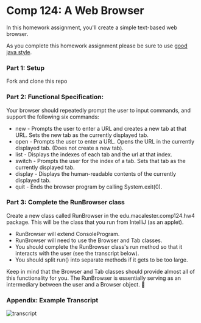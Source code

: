 # Comp 124: A Web Browser

In this homework assignment, you'll create a simple text-based web browser.

As you complete this homework assignment please be sure to use [good java style](https://docs.google.com/document/d/1V8BM38WXnBuVvTPilZMVCSuITLVW5VEfPKHaJ3uCZgc/edit?usp=sharing).

### Part 1: Setup
Fork and clone this repo

### Part 2: Functional Specification:

Your browser should repeatedly prompt the user to input commands, and support the following six commands:

 * new - Prompts the user to enter a URL and creates a new tab at that URL.  Sets the new tab as the currently displayed tab.
 * open - Prompts the user to enter a URL.  Opens the URL in the currently displayed tab.  (Does not create a new tab).
 * list - Displays the indexes of each tab and the url at that index.
 * switch - Prompts the user for the index of a tab.  Sets that tab as the currently displayed tab.
 * display - Displays the human-readable contents of the currently displayed tab.
 * quit - Ends the browser program by calling System.exit(0).


### Part 3: Complete the RunBrowser class
Create a new class called RunBrowser in the edu.macalester.comp124.hw4 package.  This will be the class that you run from IntelliJ (as an applet).

 * RunBrowser will extend ConsoleProgram.
 * RunBrowser will need to use the Browser and Tab classes.
 * You should complete the RunBrowser class's run method so that it interacts with the user (see the transcript below).
 * You should split run() into separate methods if it gets to be too large.

Keep in mind that the Browser and Tab classes should provide almost all of this functionality for you.  The RunBrowser is essentially serving as an intermediary between the user and a Browser object.



### Appendix: Example Transcript
![transcript](https://raw.github.com/mac-comp124-f13/hw4/master/transcript.png?login=shilad&token=78c15238285a40c97a6aa9f25d69c9a8 "Transcript")
